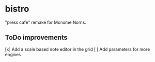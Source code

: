 # bistro

"press cafe" remake for Monome Norns.

## ToDo improvements

[x] Add a scale based note editor in the grid
[ ] Add parameters for more engines
